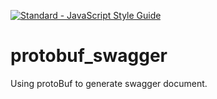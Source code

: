 [![Standard - JavaScript Style Guide]( https://cdn.jsdelivr.net/gh/standard/standard/badge.svg )]( https://github.com/standard/standard )

# protobuf_swagger
Using protoBuf to generate swagger document.
